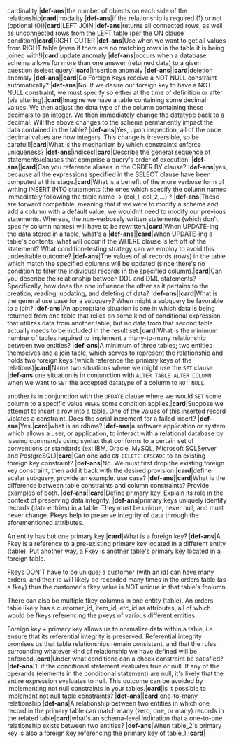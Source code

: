 cardinality |__def-ans__|the number of objects on each side of the relationship|__card__|modality |__def-ans__|if the relationship is required (1) or not (optional (0))|__card__|LEFT JOIN |__def-ans__|returns all connected rows, as well as unconnected rows from the LEFT table (per the ON clause condition)|__card__|RIGHT OUTER |__def-ans__|Use when we want to get all values from RIGHT table (even if there are no matching rows in the table it is being joined with!)|__card__|update anomaly |__def-ans__|occurs when a database schema allows for more than one answer (returned data) to a given question (select query)|__card__|insertion anomaly |__def-ans__||__card__|deletion anomaly |__def-ans__||__card__|Do Foreign Keys receive a NOT NULL constraint automatically? |__def-ans__|No. If we desire our foreign key to have a NOT NULL constraint, we must specify so either at the time of definition or after (via altering).|__card__|Imagine we have a table containing some decimal values. We then adjust the data type of the column containing these decimals to an integer. We then immediately change the datatype back to a decimal. Will the above changes to the schema permanently impact the data contained in the table? |__def-ans__|Yes, upon inspection, all of the once decimal values are now integers. This change is irreversible, so be careful!!|__card__|What is the mechanism by which constraints enforce uniqueness? |__def-ans__|indices!|__card__|Describe the general sequence of statements/clauses that comprise a query's order of execution. |__def-ans__||__card__|Can you reference aliases in the ORDER BY clause? |__def-ans__|yes, because all the expressions specified in the SELECT clause have been computed at this stage.|__card__|What is a benefit of the more verbose form of writing INSERT INTO statements (the ones which specify the column names immediately following the table name -> (col_1, col_2,...) ? |__def-ans__|These are forward compatible, meaning that if we were to modify a schema and add a column with a default value, we wouldn't need to modify our previous statements. Whereas, the non-verbosely written statements (which don't specify column names) will have to be rewritten.|__card__|When UPDATE-ing the data stored in a table, what's a |__def-ans__||__card__|When UPDATE-ing a table's contents, what will occur if the WHERE clause is left off of the statement? What condition-testing strategy can we employ to avoid this undesirable outcome? |__def-ans__|The values of all records (rows) in the table which match the specified columns will be updated (since there's no condition to filter the individual records in the specified column).|__card__|Can you describe the relationship between DDL and DML statements? Specifically, how does the one influence the other as it pertains to the creation, reading, updating, and deleting of data? |__def-ans__||__card__|What is the general use case for a subquery? When might a subquery be favorable to a join? |__def-ans__|An appropriate situation is one in which data is being returned from one table that relies on some kind of conditional expression that utilizes data from another table, but no data from that second table actually needs to be included in the result set.|__card__|What is the minimum number of tables required to implement a many-to-many relationship between two entities? |__def-ans__|A minimum of three tables; two entities themselves and a join table, which serves to represent the relationship and holds two foreign keys (which reference the primary keys of the relations)|__card__|Name two situations where we might use the `SET` clause. |__def-ans__|one situation is in conjunction with `ALTER TABLE ALTER COLUMN` when we want to `SET` the accepted datatype of a column to `NOT NULL`.

another is in conjunction with the `UPDATE` clause where we would `SET` some column to a specific value `WHERE` some condition applies.|__card__|Suppose we attempt to insert a row into a table. One of the values of this inserted record violates a constraint. Does the serial increment for a failed insert? |__def-ans__|Yes.|__card__|what is an rdbms? |__def-ans__|a software application or system which allows a user, or application, to interact with a relational database by issuing commands using syntax that conforms to a certain set of conventions or standards (ex: IBM, Oracle, MySQL, Microsoft SQLServer and PostgreSQL)|__card__|Can one add `ON DELETE CASCADE` to an existing foreign key constraint? |__def-ans__|No. We must first drop the existing foreign key constraint, then add it back with the desired provision.|__card__|define scalar subquery, provide an example. use case? |__def-ans__||__card__|What is the difference between table constraints and column constraints? Provide examples of both. |__def-ans__||__card__|Define primary key. Explain its role in the context of preserving data integrity. |__def-ans__|primary keys uniquely identify records (data entries) in a table. They must be unique, never null, and must never change. Pkeys help to preserve integrity of data through the aforementioned attributes.

An entity has but one primary key.|__card__|What is a foreign key? |__def-ans__|A Fkey is a reference to a pre-existing primary key located in a different entity (table). Put another way, a Fkey is another table's primary key located in a foreign table.

Fkeys DON'T have to be unique; a customer (with an id) can have many orders, and their id will likely be recorded many times in the orders table (as a fkey) thus the customer's fkey value is NOT unique in that table's fcolumn.

There can also be multiple fkey columns in one entity (table). An orders table likely has a customer_id, item_id, etc_id as attributes, all of which would be fkeys referencing the pkeys of various different entities.

Foreign key + primary key allows us to normalize data within a table, i.e. ensure that its referential integrity is preserved. Referential integrity promises us that table relationships remain consistent, and that the rules surrounding whatever kind of relationship we have defined will be enforced.|__card__|Under what conditions can a check constraint be satisfied? |__def-ans__|1. if the conditional statement evaluates true or null. If any of the operands (elements in the conditional statement) are null, it's likely that the entire expression evaluates to null. This outcome can be avoided by implementing not null constraints in your tables.|__card__|Is it possible to implement not null table constraints? |__def-ans__||__card__|one-to-many relationship |__def-ans__|A relationship between two entities in which one record in the primary table can match many (zero, one, or many) records in the related table|__card__|what's an schema-level indication that a one-to-one relationship exists between two entities? |__def-ans__|When table_2's primary key is also a foreign key referencing the primary key of table_1.|__card__|